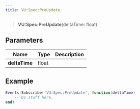 ```yaml
---
title: VU:Spec:PreUpdate
---
```


> **VU:Spec:PreUpdate**(deltaTime: float)

## Parameters

| Name | Type | Description |
| ---- | ---- | ----------- |
| **deltaTime** | float |  |

## Example

```lua
Events:Subscribe('VU:Spec:PreUpdate', function(deltaTime)
    -- Do stuff here.
end)
```
